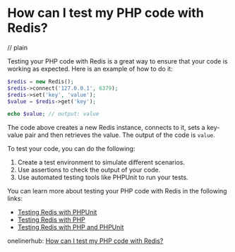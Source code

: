 # How can I test my PHP code with Redis?
// plain

Testing your PHP code with Redis is a great way to ensure that your code is working as expected. Here is an example of how to do it:

```php
$redis = new Redis();
$redis->connect('127.0.0.1', 6379);
$redis->set('key', 'value');
$value = $redis->get('key');

echo $value; // output: value
```

The code above creates a new Redis instance, connects to it, sets a key-value pair and then retrieves the value. The output of the code is `value`.

To test your code, you can do the following:

1. Create a test environment to simulate different scenarios.
2. Use assertions to check the output of your code.
3. Use automated testing tools like PHPUnit to run your tests.

You can learn more about testing your PHP code with Redis in the following links:

- [Testing Redis with PHPUnit](https://www.sitepoint.com/testing-redis-with-phpunit/)
- [Testing Redis with PHP](https://www.quora.com/How-do-I-test-Redis-with-PHP)
- [Testing Redis with PHP and PHPUnit](https://www.cloudways.com/blog/testing-redis-with-php-and-phpunit/)

onelinerhub: [How can I test my PHP code with Redis?](https://onelinerhub.com/predis/how-can-i-test-my-php-code-with-redis)